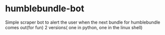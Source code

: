 # humblebundle-bot
Simple scraper bot to alert the user when the next bundle for humblebundle comes out(for fun)
2 versions( one in python, one in the linux shell)
